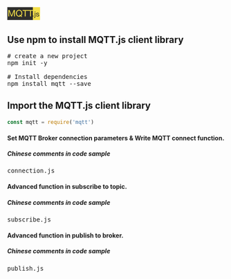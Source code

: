 <img src="./image/MQTT.js.png" width="15%"/>

## Use npm to install MQTT.js client library

<pre>
# create a new project
npm init -y

# Install dependencies
npm install mqtt --save
</pre>


## Import the MQTT.js client library

```js
const mqtt = require('mqtt')
```

#### Set MQTT Broker connection parameters & Write MQTT connect function.

##### Chinese comments in code sample
<pre>
connection.js
</pre>


#### Advanced function in subscribe to topic.

##### Chinese comments in code sample
<pre>
subscribe.js
</pre>


#### Advanced function in publish to broker.

##### Chinese comments in code sample
<pre>
publish.js
</pre>